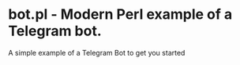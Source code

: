 # bot.pl - Modern Perl example of a Telegram bot.
A simple example of a Telegram Bot to get you started
